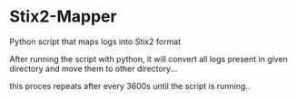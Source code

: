 # Stix2-Mapper
Python script that maps logs into Stix2 format


After running the script with python, it will convert all logs present in given directory and move them to other directory...

this proces repeats after every 3600s until the script is running..

